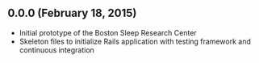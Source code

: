## 0.0.0 (February 18, 2015)

- Initial prototype of the Boston Sleep Research Center
- Skeleton files to initialize Rails application with testing framework and continuous integration
